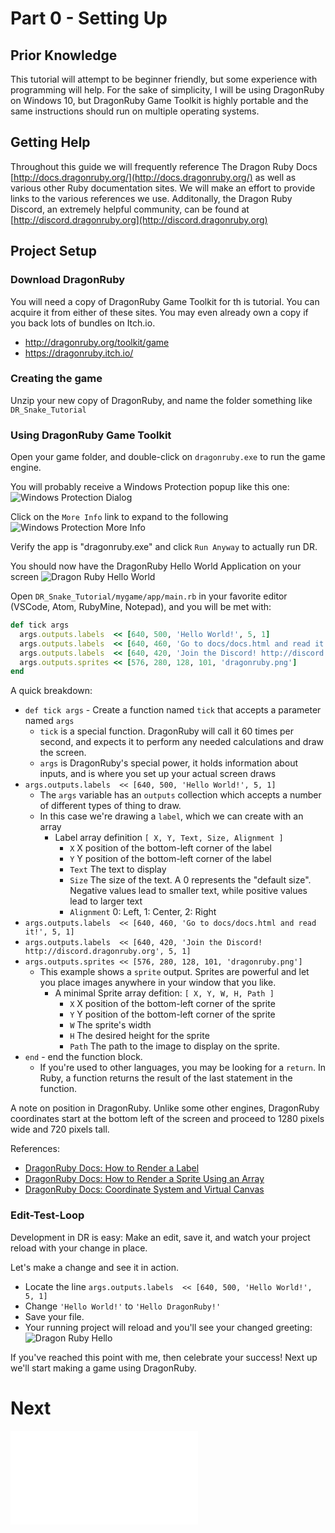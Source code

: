 # Part 0 - Setting Up

## Prior Knowledge
This tutorial will attempt to be beginner friendly, but some experience with programming will help.  For the sake of simplicity, I will be using DragonRuby on Windows 10, but DragonRuby Game Toolkit is highly portable and the same instructions should run on multiple operating systems.

## Getting Help
Throughout this guide we will frequently reference The Dragon Ruby Docs [http://docs.dragonruby.org/](http://docs.dragonruby.org/) as well as various other Ruby documentation sites.  We will make an effort to provide links to the various references we use. 
Additonally, the Dragon Ruby Discord, an extremely helpful community, can be found at [http://discord.dragonruby.org](http://discord.dragonruby.org)

## Project Setup
### Download DragonRuby
You will need a copy of DragonRuby Game Toolkit for th is tutorial.
You can acquire it from either of these sites.  You may even already own a copy if you back lots of bundles on Itch.io. 

* http://dragonruby.org/toolkit/game
* https://dragonruby.itch.io/

### Creating the game
Unzip your new copy of DragonRuby, and name the folder something like `DR_Snake_Tutorial`

### Using DragonRuby Game Toolkit
Open your game folder, and double-click on `dragonruby.exe` to run the game engine.

You will probably receive a Windows Protection popup like this one:
![Windows Protection Dialog](../tutorial/Windows_Protect_1.png?raw=true "Windows Protection Dialog")

Click on the `More Info` link to expand to the following
![Windows Protection More Info](../tutorial/Windows_Protect_2.png?raw=true "Windows Protection More Info")

Verify the app is "dragonruby.exe" and click `Run Anyway` to actually run DR.

You should now have the DragonRuby Hello World Application on your screen
![Dragon Ruby Hello World](../tutorial/DRGTK_Default.png?raw=true "Hello World from DragonRuby Game Toolkit")

Open `DR_Snake_Tutorial/mygame/app/main.rb` in your favorite editor (VSCode, Atom, RubyMine, Notepad), and you will be met with:
```ruby
def tick args
  args.outputs.labels  << [640, 500, 'Hello World!', 5, 1]
  args.outputs.labels  << [640, 460, 'Go to docs/docs.html and read it!', 5, 1]
  args.outputs.labels  << [640, 420, 'Join the Discord! http://discord.dragonruby.org', 5, 1]
  args.outputs.sprites << [576, 280, 128, 101, 'dragonruby.png']
end
```

A quick breakdown:
* `def tick args`  -  Create a function named `tick` that accepts a parameter named `args`
  * `tick` is a special function.  DragonRuby will call it 60 times per second, and expects it to perform any needed calculations and draw the screen.
  * `args` is DragonRuby's special power, it holds information about inputs, and is where you set up your actual screen draws
* `args.outputs.labels  << [640, 500, 'Hello World!', 5, 1]`
  * The `args` variable has an `outputs` collection which accepts a number of different types of thing to draw.
  * In this case we're drawing a `label`, which we can create with an array
    * Label array definition `[ X, Y, Text, Size, Alignment ]`
      * `X`  X position of the bottom-left corner of the label
      * `Y`  Y position of the bottom-left corner of the label
      * `Text` The text to display
      * `Size` The size of the text.  A 0 represents the "default size".  Negative values lead to smaller text, while positive values lead to larger text
      * `Alignment`  0: Left, 1: Center, 2: Right
* `args.outputs.labels  << [640, 460, 'Go to docs/docs.html and read it!', 5, 1]`
* `args.outputs.labels  << [640, 420, 'Join the Discord! http://discord.dragonruby.org', 5, 1]`
* `args.outputs.sprites << [576, 280, 128, 101, 'dragonruby.png']`
  * This example shows a `sprite` output.   Sprites are powerful and let you place images anywhere in your window that you like.
    * A minimal Sprite array defition: `[ X, Y, W, H, Path ]`
      * `X`  X position of the bottom-left corner of the sprite
      * `Y`  Y position of the bottom-left corner of the sprite
      * `W`  The sprite's width
      * `H`  The desired height for the sprite
      * `Path`  The path to the image to display on the sprite.
* `end` - end the function block.
  * If you're used to other languages, you may be looking for a `return`.  In Ruby, a function returns the result of the last statement in the function.

A note on position in DragonRuby.  Unlike some other engines, DragonRuby coordinates start at the bottom left of the screen and proceed to 1280 pixels wide and 720 pixels tall.

References:
* [DragonRuby Docs: How to Render a Label](http://docs.dragonruby.org/#---how-to-render-a-label)
* [DragonRuby Docs: How to Render a Sprite Using an Array](http://docs.dragonruby.org/#---how-to-render-a-sprite-using-an-array)
* [DragonRuby Docs: Coordinate System and Virtual Canvas](http://docs.dragonruby.org/#---coordinate-system-and-virtual-canvas)

### Edit-Test-Loop
Development in DR is easy:  Make an edit, save it, and watch your project reload with your change in place.

Let's make a change and see it in action.
* Locate the line `args.outputs.labels  << [640, 500, 'Hello World!', 5, 1]`
* Change `'Hello World!'` to `'Hello DragonRuby!'`
* Save your file.
* Your running project will reload and you'll see your changed greeting:
  ![Dragon Ruby Hello](../tutorial/DRGTK_HelloDR.png?raw=true "Hello DragonRuby")

If you've reached this point with me, then celebrate your success!  Next up we'll start making a game using DragonRuby.

# Next
![Part 1 - Drawing The Background](./tutorial/part-1.md)